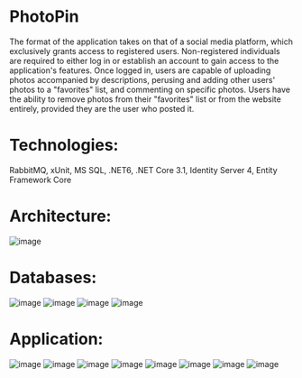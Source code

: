 # PhotoPin

The format of the application takes on that of a social media platform, which exclusively grants access to registered users. Non-registered individuals are required to either log in or establish an account to gain access to the application's features. Once logged in, users are capable of uploading photos accompanied by descriptions, perusing and adding other users' photos to a "favorites" list, and commenting on specific photos. Users have the ability to remove photos from their "favorites" list or from the website entirely, provided they are the user who posted it.

# Technologies:
RabbitMQ, xUnit, MS SQL, .NET6, .NET Core 3.1, Identity Server 4, Entity Framework Core

# Architecture: 
![image](https://user-images.githubusercontent.com/56017422/222728728-ec6f2d1f-1e8f-404a-87d6-33bfebcf8c91.png)

# Databases:
![image](https://user-images.githubusercontent.com/56017422/222729371-a193c3d9-c04b-4789-aabf-c87ce554064f.png)
![image](https://user-images.githubusercontent.com/56017422/222729531-ef5ba5b9-20e8-4b64-afb4-6da7e76a6de2.png)
![image](https://user-images.githubusercontent.com/56017422/222729563-73af5579-cdda-47cd-b9ba-66d16cbcc6e9.png)
![image](https://user-images.githubusercontent.com/56017422/222729607-515e1056-da24-4cf2-8429-0029959601ca.png)

# Application:
![image](https://user-images.githubusercontent.com/56017422/222729142-47dfc8d3-ed53-4ba6-8835-e6302704f81e.png)
![image](https://user-images.githubusercontent.com/56017422/222729161-5074ac41-5295-4fe1-8042-f65899e8e8e1.png)
![image](https://user-images.githubusercontent.com/56017422/222729172-4e2e4556-ec07-47c5-a6d3-d3fa039cbdc5.png)
![image](https://user-images.githubusercontent.com/56017422/222729178-dfba01a7-966a-410d-9866-03b2496cba07.png)
![image](https://user-images.githubusercontent.com/56017422/222729188-23f254fd-b00b-441e-a170-b53856b0929a.png)
![image](https://user-images.githubusercontent.com/56017422/222729197-84c776ab-2780-4e91-b82a-bdda5f096051.png)
![image](https://user-images.githubusercontent.com/56017422/222729210-ec058506-a7dd-4c98-be8f-b8692810effd.png)
![image](https://user-images.githubusercontent.com/56017422/222729218-ebe837b8-502e-401d-a0b6-efc4be93ac3d.png)

